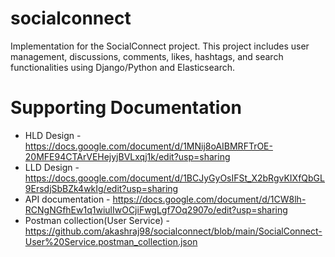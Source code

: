 # socialconnect
Implementation for the SocialConnect project. This project includes user management, discussions, comments, likes, hashtags, and search functionalities using Django/Python and Elasticsearch.

# Supporting Documentation
 - HLD Design - https://docs.google.com/document/d/1MNij8oAIBMRFTrOE-20MFE94CTArVEHejyjBVLxqj1k/edit?usp=sharing
 - LLD Design - https://docs.google.com/document/d/1BCJyGyOsIFSt_X2bRgvKIXfQbGL9ErsdjSbBZk4wkIg/edit?usp=sharing
 - API documentation - https://docs.google.com/document/d/1CW8lh-RCNgNGfhEw1q1wiulIwOCjiFwgLgf7Oq2907o/edit?usp=sharing
 - Postman collection(User Service) - https://github.com/akashraj98/socialconnect/blob/main/SocialConnect-User%20Service.postman_collection.json
